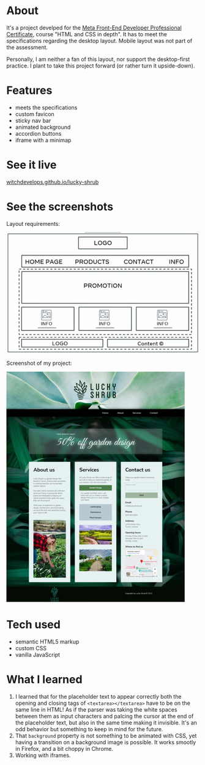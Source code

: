 # About
It's a project develped for the [Meta Front-End Developer Professional Certificate](https://www.coursera.org/professional-certificates/meta-front-end-developer), course "HTML and CSS in depth". It has to meet the specifications regarding the desktop layout. Mobile layout was not part of the assessment.

Personally, I am neither a fan of this layout, nor support the desktop-first practice. I plant to take this project forward (or rather turn it upside-down).

# Features
* meets the specifications
* custom favicon
* sticky nav bar
* animated background
* accordion buttons
* iframe with a minimap

# See it live

[witchdevelops.github.io/lucky-shrub](https://witchdevelops.github.io/lucky-shrub/)

# See the screenshots
Layout requirements:

![Specifications](https://github.com/WitchDevelops/lucky-shrub/blob/main/Layout_specs_optimized.png)

Screenshot of my project:

![Screenshot](https://github.com/WitchDevelops/lucky-shrub/blob/main/Screenshot_1_optimized.png)

# Tech used

* semantic HTML5 markup
* custom CSS
* vanilla JavaScript

# What I learned

1. I learned that for the placeholder text to appear correctly both the opening and closing tags of ``` <textarea></textarea> ``` have to be on the same line in HTML! As if the parser was taking the white spaces between them as input characters and palcing the cursor at the end of the placeholder text, but also in the same time making it invisible. It's an odd behavior but something to keep in mind for the future.
2. That ``` background ``` property is not something to be animated with CSS, yet having a transition on a background image is possible. It works smootly in Firefox, and a bit choppy in Chrome.
3. Working with iframes.

